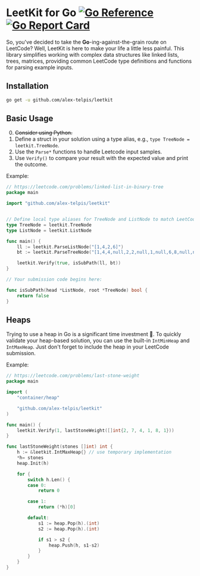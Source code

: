 # LeetKit for Go [![Go Reference](https://pkg.go.dev/badge/github.com/alex-telpis/leetkit.svg)](https://pkg.go.dev/github.com/alex-telpis/leetkit) [![Go Report Card](https://goreportcard.com/badge/github.com/alex-telpis/leetkit)](https://goreportcard.com/report/github.com/alex-telpis/leetkit)

So, you've decided to take the **Go**-ing-against-the-grain route on LeetCode?
Well, LeetKit is here to make your life a little less painful.
This library simplifies working with complex data structures like
linked lists, trees, matrices, providing common LeetCode type definitions
and functions for parsing example inputs.

## Installation

```bash
go get -u github.com/alex-telpis/leetkit
```

## Basic Usage

0. ~~Consider using Python.~~
1. Define a struct in your solution using a type alias, e.g., `type TreeNode = leetkit.TreeNode`.
2. Use the `Parse*` functions to handle Leetcode input samples.
3. Use `Verify()` to compare your result with the expected value and print the outcome.

Example:

```go
// https://leetcode.com/problems/linked-list-in-binary-tree
package main

import "github.com/alex-telpis/leetkit"


// Define local type aliases for TreeNode and ListNode to match LeetCode's signature.
type TreeNode = leetkit.TreeNode
type ListNode = leetkit.ListNode

func main() {
    ll := leetkit.ParseListNode("[1,4,2,6]")
    bt := leetkit.ParseTreeNode("[1,4,4,null,2,2,null,1,null,6,8,null,null,null,null,1,3]")

    leetkit.Verify(true, isSubPath(ll, bt))
}

// Your submission code begins here:

func isSubPath(head *ListNode, root *TreeNode) bool {
    return false
}
```

## Heaps

Trying to use a heap in Go is a significant time investment 🥲.
To quickly validate your heap-based solution, you can use the built-in `IntMinHeap`
and `IntMaxHeap`. Just don't forget to include the heap in your LeetCode submission.

Example:

```go
// https://leetcode.com/problems/last-stone-weight
package main

import (
    "container/heap"

    "github.com/alex-telpis/leetkit"
)

func main() {
    leetkit.Verify(1, lastStoneWeight([]int{2, 7, 4, 1, 8, 1}))
}

func lastStoneWeight(stones []int) int {
    h := &leetkit.IntMaxHeap{} // use temporary implementation
    *h= stones
    heap.Init(h)

    for {
        switch h.Len() {
        case 0:
            return 0

        case 1:
            return (*h)[0]

        default:
            s1 := heap.Pop(h).(int)
            s2 := heap.Pop(h).(int)

            if s1 > s2 {
                heap.Push(h, s1-s2)
            }
        }
    }
}
```

